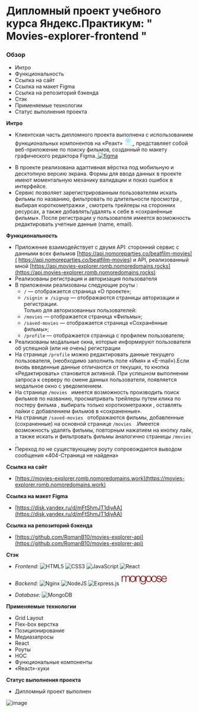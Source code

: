 # Дипломный проект  учебного курса Яндекс.Практикум: " Movies-explorer-frontend "

### Обзор

* Интро
* Функциональность
* Ссылка на сайт
* Ссылка на макет Figma
* Ссылка на репозиторий бэкенда
* Стэк
* Применяемые технологии
* Статус выполнения проекта

**Интро**
* <p align="left"> Клиентская  часть дипломного проекта выполнена  с использованием функциональных компонентов на  «Реакт» <a href="https://reactjs.org/" target="_blank" rel="noreferrer"> <img src="https://raw.githubusercontent.com/devicons/devicon/master/icons/react/react-original-wordmark.svg" alt="react" width="20" height="20"/> </a>, представляет собой веб-приложение по поиску фильмов, созданный по макету графического редактора Figma.<a href="https://www.figma.com/" target="_blank" rel="noreferrer"> <img src="https://www.vectorlogo.zone/logos/figma/figma-icon.svg" alt="figma" width="20" height="20"/> </a></p> 
* В проекте реализована адаптивная вёрстка  под мобильную и десктопную версию экрана. Формы для ввода данных в проекте имеют моментальную механику валидации и показ ошибок в интерфейсе.
* Сервис позволяет  зарегистрированным  пользователям  искать фильмы  по названию, фильтровать по длительности просмотра , выбирая короткометражки , смотреть трейлеры на сторонних ресурсах, а также добавлять/удалять к себе в «сохранённые фильмы». После регистрации у пользователя имеется возможность редактировать учетные данные (name, email).

**Функциональность**
  - Приложение взаимодействует с двумя API: сторонний сервис с данными всех фильмов [https://api.nomoreparties.co/beatfilm-movies]( https://api.nomoreparties.co/beatfilm-movies) и API, реализованный  мной [https://api.movies-explorer.romb.nomoredomains.rocks](https://api.movies-explorer.romb.nomoredomains.rocks)
  - Реализованы регистрация и авторизация пользователя
  - В приложении  реализованы следующие роуты :
     - `/` — отображается страница «О проекте»; 
     - `/signin и /signup` — отображаются страницы авторизации и регистрации.  
     Только для авторизованных пользователей:
     - `/movies` — отображается страница «Фильмы»;
     - `/saved-movies` — отображается страница «Сохранённые фильмы»;
     - `/profile` — отображается страница с профилем пользователя;
  - Реализованы модальные окна, которые информируют пользователя об успешной (или не очень) регистрации 
- На странице `/profile` можно редактировать данные текущего пользователя, (необходимо заполнить поле «Имя» и «Е-mail»).Если вновь введенные данные отличаются от текущих, то кнопка «Редактировать» становится активной. При успешном выполнении запроса к серверу по смене данных пользователя, появляется модальное окно с уведомлением.
- На странице `/movies ` имеется возможность производить поиск фильмов по названию, просматривать трейлеры путем клика по постеру фильма , выбирать только короткометражки , оставлять лайки с добавлением фильмов в «сохраненные».
- На странице `/saved-movies ` отображаются фильмы,  добавленные (сохраненные) на основной странице `/movies ` .Имеется возможность удалять фильмы, повторным нажатием на кнопку лайк, а также искать и фильтровать фильмы аналогично страницы `/movies `.
- Переход по не существующему роуту сопровождается выводом сообщения «404-Страница не найдена»

**Ссылка на сайт**
* [https://movies-explorer.romb.nomoredomains.work](https://movies-explorer.romb.nomoredomains.work)

**Ссылка на макет Figma**
* [https://disk.yandex.ru/d/mFtShmJT1diyAA](https://disk.yandex.ru/d/mFtShmJT1diyAA)

**Ссылка на репозиторий бэкенда**
* [https://github.com/RomanB10/movies-explorer-api](https://github.com/RomanB10/movies-explorer-api)


**Стэк**

  - *Frontend:* ![HTML5](https://img.shields.io/badge/html5-%23E34F26.svg?style=for-the-badge&logo=html5&logoColor=white) ![CSS3](https://img.shields.io/badge/css3-%231572B6.svg?style=for-the-badge&logo=css3&logoColor=white) ![JavaScript](https://img.shields.io/badge/javascript-%23323330.svg?style=for-the-badge&logo=javascript&logoColor=%23F7DF1E) ![React](https://img.shields.io/badge/react-%2320232a.svg?style=for-the-badge&logo=react&logoColor=%2361DAFB)

  - *Backend:* ![Nginx](https://img.shields.io/badge/nginx-%23009639.svg?style=for-the-badge&logo=nginx&logoColor=white) ![NodeJS](https://img.shields.io/badge/node.js-6DA55F?style=for-the-badge&logo=node.js&logoColor=white) ![Express.js](https://img.shields.io/badge/express.js-%23404d59.svg?style=for-the-badge&logo=express&logoColor=%2361DAFB) <a href="https://www.mongoosejs.com/"><img src="https://github.com/jaumereg/img-logos/blob/master/logos/mongoose.png" width= "128px"></a>

  - *Database:* ![MongoDB](https://img.shields.io/badge/MongoDB-%234ea94b.svg?style=for-the-badge&logo=mongodb&logoColor=white)


**Применяемые технологии**
  * Grid Layout
  * Flex-box верстка
  * Позиционирование
  * Медиазапросы
  * React
  * Роуты
  * HOC
  * Функциональные компоненты
  * «React»-хуки

**Статус выполнения проекта**
  * Дипломный проект выполнен

![image](https://user-images.githubusercontent.com/105459169/230018944-fd2ee4d5-d810-46f2-8ac8-26cbfa9f6cf0.png)

